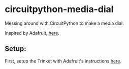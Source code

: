 # circuitpython-media-dial
Messing around with CircuitPython to make a media dial.

Inspired by Adafruit, [here](https://learn.adafruit.com/media-dial/overview).

## Setup:

First, setup the Trinket with Adafruit's instructions [here](https://learn.adafruit.com/adafruit-trinket-m0-circuitpython-arduino/circuitpython).
